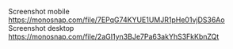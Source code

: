 Screenshot mobile https://monosnap.com/file/7EPqG74KYUE1UMJR1pHe01vjDS36Ao
Screenshot desktop https://monosnap.com/file/2aGI1yn3BJe7Pa63akYhS3FkKbnZQt

